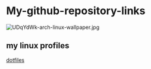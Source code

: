 # My-github-repository-links

![UDqYdWk-arch-linux-wallpaper.jpg](https://img.maocdn.cn/img/2021/06/07/UDqYdWk-arch-linux-wallpaper.jpg)
## my linux profiles
[dotfiles](https://github.com/JanU-YieG/dotfiles)

